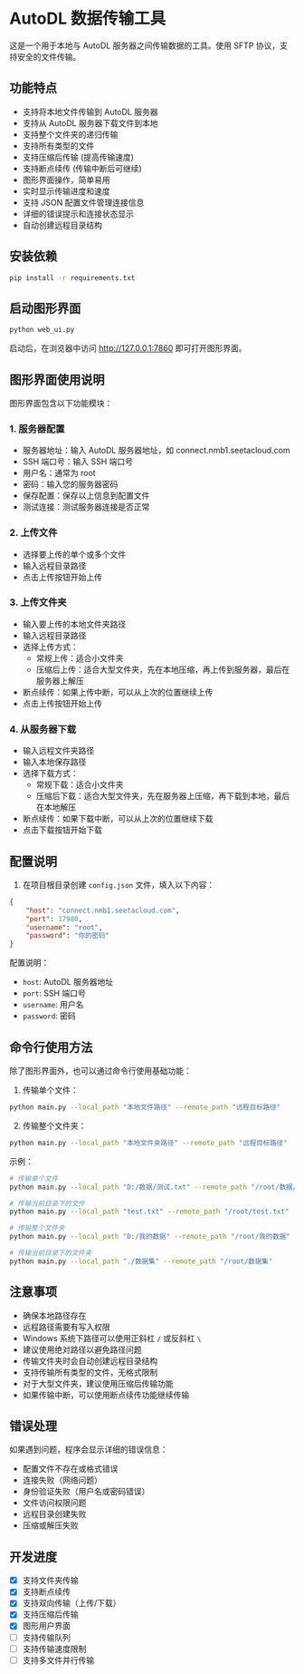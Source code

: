 # AutoDL 数据传输工具

这是一个用于本地与 AutoDL 服务器之间传输数据的工具。使用 SFTP 协议，支持安全的文件传输。

## 功能特点

- 支持将本地文件传输到 AutoDL 服务器
- 支持从 AutoDL 服务器下载文件到本地
- 支持整个文件夹的递归传输
- 支持所有类型的文件
- 支持压缩后传输 (提高传输速度)
- 支持断点续传 (传输中断后可继续)
- 图形界面操作，简单易用
- 实时显示传输进度和速度
- 支持 JSON 配置文件管理连接信息
- 详细的错误提示和连接状态显示
- 自动创建远程目录结构

## 安装依赖

```bash
pip install -r requirements.txt
```

## 启动图形界面

```bash
python web_ui.py
```

启动后，在浏览器中访问 http://127.0.0.1:7860 即可打开图形界面。

## 图形界面使用说明

图形界面包含以下功能模块：

### 1. 服务器配置

- 服务器地址：输入 AutoDL 服务器地址，如 connect.nmb1.seetacloud.com
- SSH 端口号：输入 SSH 端口号
- 用户名：通常为 root
- 密码：输入您的服务器密码
- 保存配置：保存以上信息到配置文件
- 测试连接：测试服务器连接是否正常

### 2. 上传文件

- 选择要上传的单个或多个文件
- 输入远程目录路径
- 点击上传按钮开始上传

### 3. 上传文件夹

- 输入要上传的本地文件夹路径
- 输入远程目录路径
- 选择上传方式：
  - 常规上传：适合小文件夹
  - 压缩后上传：适合大型文件夹，先在本地压缩，再上传到服务器，最后在服务器上解压
- 断点续传：如果上传中断，可以从上次的位置继续上传
- 点击上传按钮开始上传

### 4. 从服务器下载

- 输入远程文件夹路径
- 输入本地保存路径
- 选择下载方式：
  - 常规下载：适合小文件夹
  - 压缩后下载：适合大型文件夹，先在服务器上压缩，再下载到本地，最后在本地解压
- 断点续传：如果下载中断，可以从上次的位置继续下载
- 点击下载按钮开始下载

## 配置说明

1. 在项目根目录创建 `config.json` 文件，填入以下内容：
```json
{
    "host": "connect.nmb1.seetacloud.com",
    "port": 17980,
    "username": "root",
    "password": "你的密码"
}
```

配置说明：
- `host`: AutoDL 服务器地址
- `port`: SSH 端口号
- `username`: 用户名
- `password`: 密码

## 命令行使用方法

除了图形界面外，也可以通过命令行使用基础功能：

1. 传输单个文件：
```bash
python main.py --local_path "本地文件路径" --remote_path "远程目标路径"
```

2. 传输整个文件夹：
```bash
python main.py --local_path "本地文件夹路径" --remote_path "远程目标路径"
```

示例：
```bash
# 传输单个文件
python main.py --local_path "D:/数据/测试.txt" --remote_path "/root/数据/测试.txt"

# 传输当前目录下的文件
python main.py --local_path "test.txt" --remote_path "/root/test.txt"

# 传输整个文件夹
python main.py --local_path "D:/我的数据" --remote_path "/root/我的数据"

# 传输当前目录下的文件夹
python main.py --local_path "./数据集" --remote_path "/root/数据集"
```

## 注意事项

- 确保本地路径存在
- 远程路径需要有写入权限
- Windows 系统下路径可以使用正斜杠 `/` 或反斜杠 `\`
- 建议使用绝对路径以避免路径问题
- 传输文件夹时会自动创建远程目录结构
- 支持传输所有类型的文件，无格式限制
- 对于大型文件夹，建议使用压缩后传输功能
- 如果传输中断，可以使用断点续传功能继续传输

## 错误处理

如果遇到问题，程序会显示详细的错误信息：
- 配置文件不存在或格式错误
- 连接失败（网络问题）
- 身份验证失败（用户名或密码错误）
- 文件访问权限问题
- 远程目录创建失败
- 压缩或解压失败

## 开发进度

- [x] 支持文件夹传输
- [x] 支持断点续传
- [x] 支持双向传输（上传/下载）
- [x] 支持压缩后传输
- [x] 图形用户界面
- [ ] 支持传输队列
- [ ] 支持传输速度限制
- [ ] 支持多文件并行传输 